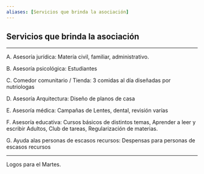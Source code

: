 ```yaml
---
aliases: [Servicios que brinda la asociación]
---
```


## Servicios que brinda la asociación

---

A. Asesoría jurídica:
Matería civil, familiar, administrativo.

B. Asesoría psicológica:
Estudiantes

C. Comedor comunitario / Tienda:
3 comidas al día diseñadas por nutriologas

D. Asesoría Arquitectura:
Diseño de planos de casa

E. Asesoría médica:
Campañas de Lentes, dental, revisión varías

F. Asesoría educativa:
Cursos básicos de distintos temas, Aprender a leer y escribir Adultos, Club de tareas, Regularización de materias.

G. Ayuda alas personas de escasos recursos:
Despensas para personas de escasos recursos

---

Logos para el Martes.

